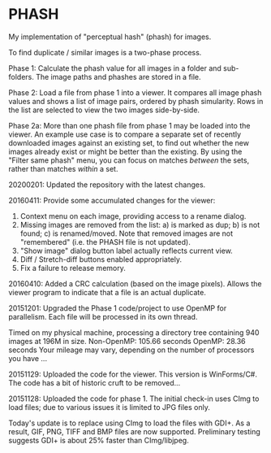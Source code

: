 # PHASH
My implementation of "perceptual hash" (phash) for images.

To find duplicate / similar images is a two-phase process.

Phase 1:
Calculate the phash value for all images in a folder and sub-folders. The image paths and phashes are stored in a file.

Phase 2:
Load a file from phase 1 into a viewer. It compares all image phash values and shows a list of image pairs, ordered by phash simularity.
Rows in the list are selected to view the two images side-by-side.

Phase 2a:
More than one phash file from phase 1 may be loaded into the viewer. An example use case is to compare a separate set of recently
downloaded images against an existing set, to find out whether the new images already exist or might be better than the existing.
By using the "Filter same phash" menu, you can focus on matches _between_ the sets, rather than matches _within_ a set.

20200201:
Updated the repository with the latest changes.

20160411:
Provide some accumulated changes for the viewer:
1. Context menu on each image, providing access to a rename dialog.
2. Missing images are removed from the list: a) is marked as dup; b) is not found; c) is renamed/moved. Note that removed images are not "remembered" (i.e. the PHASH file is not updated).
3. "Show image" dialog button label actually reflects current view.
4. Diff / Stretch-diff buttons enabled appropriately.
5. Fix a failure to release memory.

20160410:
Added a CRC calculation (based on the image pixels). Allows the viewer program to indicate that a file is an actual duplicate.

20151201:
Upgraded the Phase 1 code/project to use OpenMP for parallelism. Each file will be processed in its own thread.

Timed on my physical machine, processing a directory tree containing 940 images at 196M in size.
Non-OpenMP: 105.66 seconds
    OpenMP:  28.36 seconds
Your mileage may vary, depending on the number of processors you have ...

20151129:
Uploaded the code for the viewer. This version is WinForms/C#. The code has a bit of historic cruft to be removed...

20151128:
Uploaded the code for phase 1. The initial check-in uses CImg to load files; due to various issues it is limited to JPG files only.

Today's update is to replace using CImg to load the files with GDI+. As a result, GIF, PNG, TIFF and BMP files are now supported. Preliminary testing suggests GDI+ is about 25% faster than CImg/libjpeg.



